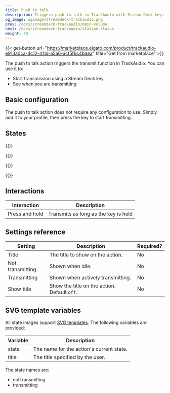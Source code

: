 ```yaml
---
title: Push to talk
description: Triggers push to talk in TrackAudio with Stream Deck keys
og_image: ogimage/streamdeck-trackaudio.png
prev: /docs/streamdeck-trackaudio/main-volume
next: /docs/streamdeck-trackaudio/station-status
weight: 40
---
```


{{< get-button url="https://marketplace.elgato.com/product/trackaudio-e913a0ca-4c12-411d-a5a6-acf5f6c4bdea" title="Get from marketplace" >}}

The push to talk action triggers the transmit function in TrackAudio. You can use it to:

- Start transmission using a Stream Deck key
- See when you are transmitting

## Basic configuration

The push to talk action does not require any configuration to use. Simply add it to your profile, then press the key to start transmitting.

## States

{{<action-figures>}}

<!-- not transmitting -->

{{<action-figure src="trackaudio/push-to-talk/template.svg.html" state="notTransmitting" caption="Not transmitting">}}

<!-- transmitting -->

{{<action-figure src="trackaudio/push-to-talk/template.svg.html" state="transmitting" title="KPDX" caption="Transmitting">}}

{{</action-figures>}}

## Interactions

| Interaction    | Description                          |
| -------------- | ------------------------------------ |
| Press and hold | Transmits as long as the key is held |

## Settings reference

| Setting          | Description                                  | Required? |
| ---------------- | -------------------------------------------- | --------- |
| Title            | The title to show on the action.             | No        |
| Not transmitting | Shown when idle.                             | No        |
| Transmitting     | Shown when actively transmitting.            | No        |
| Show title       | Show the title on the action. Default `off`. | No        |

## SVG template variables

All state images support [SVG templates](../svg-templates/). The following variables are provided:

| Variable | Description                              |
| -------- | ---------------------------------------- |
| state    | The name for the action's current state. |
| title    | The title specified by the user.         |

The state names are:

- notTransmitting
- transmitting
